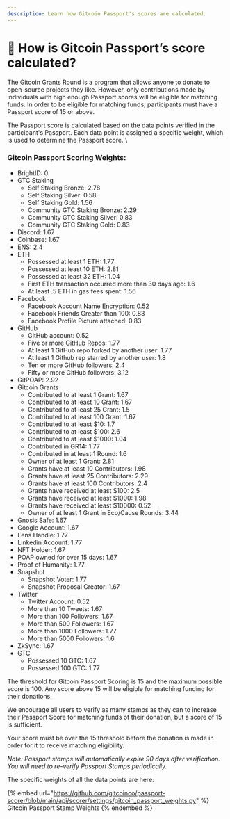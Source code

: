 ```yaml
---
description: Learn how Gitcoin Passport's scores are calculated.
---
```


# 🤔 How is Gitcoin Passport’s score calculated?

The Gitcoin Grants Round is a program that allows anyone to donate to open-source projects they like. However, only contributions made by individuals with high enough Passport scores will be eligible for matching funds. In order to be eligible for matching funds, participants must have a Passport score of 15 or above.

The Passport score is calculated based on the data points verified in the participant's Passport. Each data point is assigned a specific weight, which is used to determine the Passport score. \


### &#x20;Gitcoin Passport Scoring Weights:&#x20;

* BrightID: 0
* GTC Staking
  * Self Staking Bronze: 2.78
  * Self Staking Silver: 0.58
  * Self Staking Gold: 1.56
  * Community GTC Staking Bronze: 2.29
  * Community GTC Staking Silver: 0.83
  * Community GTC Staking Gold: 0.83
* Discord: 1.67
* Coinbase: 1.67
* ENS: 2.4
* ETH
  * Possessed at least 1 ETH: 1.77
  * Possessed at least 10 ETH: 2.81
  * Possessed at least 32 ETH: 1.04
  * First ETH transaction occurred more than 30 days ago: 1.6
  * At least .5 ETH in gas fees spent: 1.56
* Facebook
  * Facebook Account Name Encryption: 0.52
  * Facebook Friends Greater than 100: 0.83
  * Facebook Profile Picture attached: 0.83
* GitHub
  * GitHub account: 0.52
  * Five or more GitHub Repos: 1.77
  * At least 1 GitHub repo forked by another user: 1.77
  * At least 1 Github rep starred by another user: 1.8
  * Ten or more GitHub followers: 2.4
  * Fifty or more GitHub followers: 3.12
* GitPOAP: 2.92
* Gitcoin Grants
  * Contributed to at least 1 Grant: 1.67
  * Contributed to at least 10 Grant: 1.67
  * Contributed to at least 25 Grant: 1.5
  * Contributed to at least 100 Grant: 1.67
  * Contributed to at least $10: 1.7
  * Contributed to at least $100: 2.6
  * Contributed to at least $1000: 1.04
  * Contributed in GR14: 1.77
  * Contributed in at least 1 Round: 1.6
  * Owner of at least 1 Grant: 2.81
  * Grants have at least 10 Contributors: 1.98
  * Grants have at least 25 Contributors: 2.29
  * Grants have at least 100 Contributors: 2.4
  * Grants have received at least $100: 2.5
  * Grants have received at least $1000: 1.98
  * Grants have received at least $10000: 0.52
  * Owner of at least 1 Grant in Eco/Cause Rounds: 3.44
* Gnosis Safe: 1.67
* Google Account: 1.67
* Lens Handle: 1.77
* Linkedin Account: 1.77
* NFT Holder: 1.67
* POAP owned for over 15 days: 1.67
* Proof of Humanity: 1.77
* Snapshot
  * Snapshot Voter: 1.77
  * Snapshot Proposal Creator: 1.67
* Twitter
  * Twitter Account: 0.52
  * More than 10 Tweets: 1.67
  * More than 100 Followers: 1.67
  * More than 500 Followers: 1.67
  * More than 1000 Followers: 1.77
  * More than 5000 Followers: 1.6
* ZkSync: 1.67
* GTC
  * Possessed 10 GTC: 1.67
  * Possessed 100 GTC: 1.77

The threshold for Gitcoin Passport Scoring is 15 and the maximum possible score is 100. Any score above 15 will be eligible for matching funding for their donations.

We encourage all users to verify as many stamps as they can to increase their Passport Score for matching funds of their donation, but a score of 15 is sufficient.&#x20;

Your score must be over the 15 threshold before the donation is made in order for it to receive matching eligibility.&#x20;

_Note: Passport stamps will automatically expire 90 days after verification. You will need to re-verify Passport Stamps periodically._

The specific weights of all the data points are here:

{% embed url="https://github.com/gitcoinco/passport-scorer/blob/main/api/scorer/settings/gitcoin_passport_weights.py" %}
Gitcoin Passport Stamp Weights
{% endembed %}
